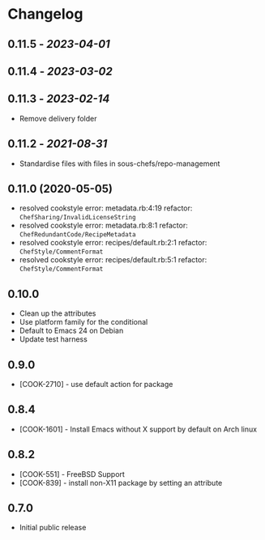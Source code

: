 # Changelog

## 0.11.5 - *2023-04-01*

## 0.11.4 - *2023-03-02*

## 0.11.3 - *2023-02-14*

- Remove delivery folder

## 0.11.2 - *2021-08-31*

- Standardise files with files in sous-chefs/repo-management

## 0.11.0 (2020-05-05)

- resolved cookstyle error: metadata.rb:4:19 refactor: `ChefSharing/InvalidLicenseString`
- resolved cookstyle error: metadata.rb:8:1 refactor: `ChefRedundantCode/RecipeMetadata`
- resolved cookstyle error: recipes/default.rb:2:1 refactor: `ChefStyle/CommentFormat`
- resolved cookstyle error: recipes/default.rb:5:1 refactor: `ChefStyle/CommentFormat`

## 0.10.0

- Clean up the attributes
- Use platform family for the conditional
- Default to Emacs 24 on Debian
- Update test harness

## 0.9.0

- [COOK-2710] - use default action for package

## 0.8.4

- [COOK-1601] - Install Emacs without X support by default on Arch
  linux

## 0.8.2

- [COOK-551] - FreeBSD Support
- [COOK-839] - install non-X11 package by setting an attribute

## 0.7.0

- Initial public release
